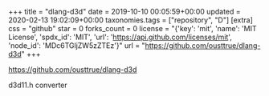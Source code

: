 +++
title = "dlang-d3d"
date = 2019-10-10 00:05:59+00:00
updated = 2020-02-13 19:02:09+00:00
taxonomies.tags = ["repository", "D"]
[extra]
css = "github"
star = 0
forks_count = 0
license = "{'key': 'mit', 'name': 'MIT License', 'spdx_id': 'MIT', 'url': 'https://api.github.com/licenses/mit', 'node_id': 'MDc6TGljZW5zZTEz'}"
url = "https://github.com/ousttrue/dlang-d3d"
+++

<https://github.com/ousttrue/dlang-d3d>

d3d11.h converter
